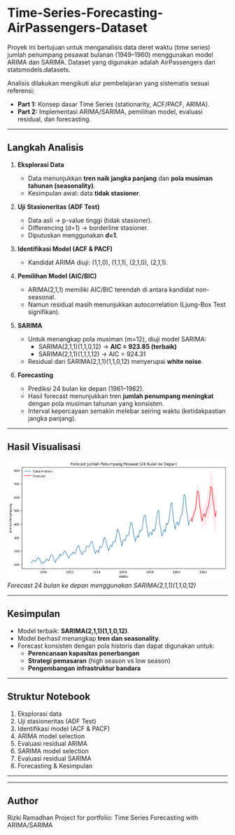 # Time-Series-Forecasting-AirPassengers-Dataset
Proyek ini bertujuan untuk menganalisis data deret waktu (time series) jumlah penumpang pesawat bulanan (1949–1960) menggunakan model ARIMA dan SARIMA.   Dataset yang digunakan adalah AirPassengers dari statsmodels.datasets.

Analisis dilakukan mengikuti alur pembelajaran yang sistematis sesuai referensi:
- **Part 1:** Konsep dasar Time Series (stationarity, ACF/PACF, ARIMA).
- **Part 2:** Implementasi ARIMA/SARIMA, pemilihan model, evaluasi residual, dan forecasting.

---

## Langkah Analisis

1. **Eksplorasi Data**
   - Data menunjukkan **tren naik jangka panjang** dan **pola musiman tahunan (seasonality)**.
   - Kesimpulan awal: data **tidak stasioner**.

2. **Uji Stasioneritas (ADF Test)**
   - Data asli → p-value tinggi (tidak stasioner).
   - Differencing (d=1) → borderline stasioner.
   - Diputuskan menggunakan **d=1**.

3. **Identifikasi Model (ACF & PACF)**
   - Kandidat ARIMA diuji: (1,1,0), (1,1,1), (2,1,0), (2,1,1).

4. **Pemilihan Model (AIC/BIC)**
   - ARIMA(2,1,1) memiliki AIC/BIC terendah di antara kandidat non-seasonal.
   - Namun residual masih menunjukkan autocorrelation (Ljung-Box Test signifikan).

5. **SARIMA**
   - Untuk menangkap pola musiman (m=12), diuji model SARIMA:
     - SARIMA(2,1,1)(1,1,0,12) → **AIC = 923.85 (terbaik)**
     - SARIMA(2,1,1)(1,1,1,12) → AIC = 924.31
   - Residual dari SARIMA(2,1,1)(1,1,0,12) menyerupai **white noise**.

6. **Forecasting**
   - Prediksi 24 bulan ke depan (1961–1962).
   - Hasil forecast menunjukkan tren **jumlah penumpang meningkat** dengan pola musiman tahunan yang konsisten.
   - Interval kepercayaan semakin melebar seiring waktu (ketidakpastian jangka panjang).

---

## Hasil Visualisasi
![Forecast Plot](forecast.png)  
*Forecast 24 bulan ke depan menggunakan SARIMA(2,1,1)(1,1,0,12)*

---

## Kesimpulan
- Model terbaik: **SARIMA(2,1,1)(1,1,0,12)**.  
- Model berhasil menangkap **tren dan seasonality**.  
- Forecast konsisten dengan pola historis dan dapat digunakan untuk:
  - **Perencanaan kapasitas penerbangan**  
  - **Strategi pemasaran** (high season vs low season)  
  - **Pengembangan infrastruktur bandara**  

---

## Struktur Notebook
1. Eksplorasi data  
2. Uji stasioneritas (ADF Test)  
3. Identifikasi model (ACF & PACF)  
4. ARIMA model selection  
5. Evaluasi residual ARIMA  
6. SARIMA model selection  
7. Evaluasi residual SARIMA  
8. Forecasting & Kesimpulan  

---

---

## Author
Rizki Ramadhan
Project for portfolio: Time Series Forecasting with ARIMA/SARIMA
